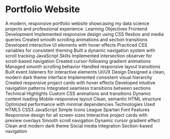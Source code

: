 # Portfolio Website
A modern, responsive portfolio website showcasing my data science projects and professional experience.
Learning Objectives
Frontend Development
Implemented responsive design using CSS flexbox and media queries
Created smooth scrolling animations and section transitions
Developed interactive UI elements with hover effects
Practiced CSS variables for consistent theming
Built a dynamic navigation system with scroll tracking
JavaScript Skills
Implemented intersection observer for scroll-based navigation
Created cursor-following gradient animations
Managed smooth scrolling behavior
Handled responsive layout transitions
Built event listeners for interactive elements
UI/UX Design
Designed a clean, modern dark theme interface
Implemented consistent visual hierarchy
Created responsive project cards with hover effects
Developed intuitive navigation patterns
Integrated seamless transitions between sections
Technical Highlights
Custom CSS animations and transitions
Dynamic content loading
Mobile-responsive layout
Clean, semantic HTML structure
Optimized performance with minimal dependencies
Technologies Used
HTML5
CSS3
JavaScript
Simple Icons
League Spartan Font
Features
Responsive design for all screen sizes
Interactive project cards with preview overlays
Smooth scroll navigation
Dynamic cursor gradient effect
Clean and modern dark theme
Social media integration
Section-based navigation
